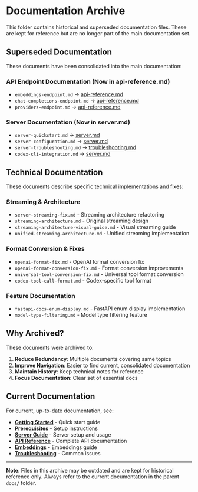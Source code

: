 # Documentation Archive

This folder contains historical and superseded documentation files. These are kept for reference but are no longer part of the main documentation set.

## Superseded Documentation

These documents have been consolidated into the main documentation:

### API Endpoint Documentation (Now in api-reference.md)
- `embeddings-endpoint.md` → [api-reference.md](../api-reference.md#embeddings-endpoint)
- `chat-completions-endpoint.md` → [api-reference.md](../api-reference.md#chat-completions-endpoints)
- `providers-endpoint.md` → [api-reference.md](../api-reference.md#providers-endpoint)

### Server Documentation (Now in server.md)
- `server-quickstart.md` → [server.md](../server.md#quick-start-5-minutes)
- `server-configuration.md` → [server.md](../server.md#configuration)
- `server-troubleshooting.md` → [troubleshooting.md](../troubleshooting.md#server-issues)
- `codex-cli-integration.md` → [server.md](../server.md#agentic-cli-integration)

## Technical Documentation

These documents describe specific technical implementations and fixes:

### Streaming & Architecture
- `server-streaming-fix.md` - Streaming architecture refactoring
- `streaming-architecture.md` - Original streaming design
- `streaming-architecture-visual-guide.md` - Visual streaming guide
- `unified-streaming-architecture.md` - Unified streaming implementation

### Format Conversion & Fixes
- `openai-format-fix.md` - OpenAI format conversion fix
- `openai-format-conversion-fix.md` - Format conversion improvements
- `universal-tool-conversion-fix.md` - Universal tool format conversion
- `codex-tool-call-format.md` - Codex-specific tool format

### Feature Documentation
- `fastapi-docs-enum-display.md` - FastAPI enum display implementation
- `model-type-filtering.md` - Model type filtering feature

## Why Archived?

These documents were archived to:

1. **Reduce Redundancy**: Multiple documents covering same topics
2. **Improve Navigation**: Easier to find current, consolidated documentation
3. **Maintain History**: Keep technical notes for reference
4. **Focus Documentation**: Clear set of essential docs

## Current Documentation

For current, up-to-date documentation, see:

- **[Getting Started](../getting-started.md)** - Quick start guide
- **[Prerequisites](../prerequisites.md)** - Setup instructions
- **[Server Guide](../server.md)** - Server setup and usage
- **[API Reference](../api-reference.md)** - Complete API documentation
- **[Embeddings](../embeddings.md)** - Embeddings guide
- **[Troubleshooting](../troubleshooting.md)** - Common issues

---

**Note**: Files in this archive may be outdated and are kept for historical reference only. Always refer to the current documentation in the parent `docs/` folder.

